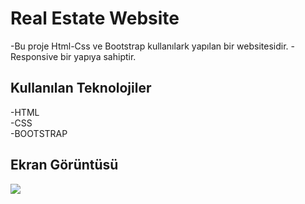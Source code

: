 <h1>Real Estate Website</h1>

 -Bu proje Html-Css ve Bootstrap kullanılark yapılan bir websitesidir.
 -Responsive bir yapıya sahiptir.
 
 <h2>Kullanılan Teknolojiler</h2>

  -HTML </br>
  -CSS  </br>
  -BOOTSTRAP

  <h2>Ekran Görüntüsü</h2>

  ![](ekran.gif)


